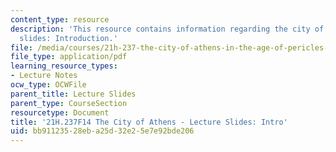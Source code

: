 ```yaml
---
content_type: resource
description: 'This resource contains information regarding the city of athens - lecture
  slides: Introduction.'
file: /media/courses/21h-237-the-city-of-athens-in-the-age-of-pericles-fall-2014/bb91123528eba25d32e25e7e92bde206_MIT21H_237F14_Intro.pdf
file_type: application/pdf
learning_resource_types:
- Lecture Notes
ocw_type: OCWFile
parent_title: Lecture Slides
parent_type: CourseSection
resourcetype: Document
title: '21H.237F14 The City of Athens - Lecture Slides: Intro'
uid: bb911235-28eb-a25d-32e2-5e7e92bde206
---
```

